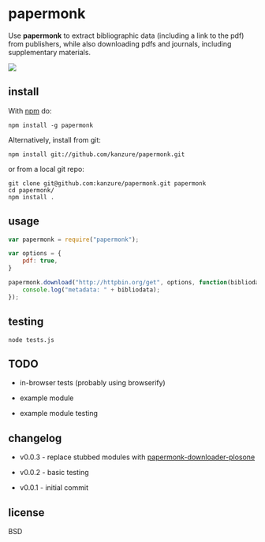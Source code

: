 # papermonk

Use **papermonk** to extract bibliographic data (including a link to the pdf)
from publishers, while also downloading pdfs and journals, including
supplementary materials.

<img src="http://diyhpl.us/~bryan/images/projects/papermonk.png" />

## install

With [npm](http://npmjs.org/) do:

```
npm install -g papermonk
```

Alternatively, install from git:

```
npm install git://github.com/kanzure/papermonk.git
```

or from a local git repo:

```
git clone git@github.com:kanzure/papermonk.git papermonk
cd papermonk/
npm install .
```

## usage

``` js
var papermonk = require("papermonk");

var options = {
    pdf: true,
}

papermonk.download("http://httpbin.org/get", options, function(bibliodata, pdfstream) {
    console.log("metadata: " + bibliodata);
});
```

## testing

```
node tests.js
```

## TODO

* in-browser tests (probably using browserify)

* example module

* example module testing

## changelog

* v0.0.3 - replace stubbed modules with [papermonk-downloader-plosone](https://github.com/kanzure/papermonk-downloader-plosone)

* v0.0.2 - basic testing

* v0.0.1 - initial commit

## license

BSD
